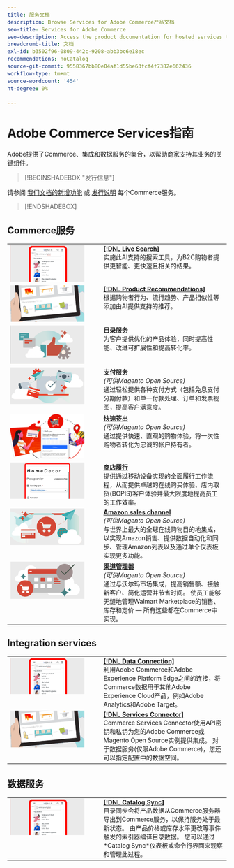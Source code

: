 ```yaml
---
title: 服务文档
description: Browse Services for Adobe Commerce产品文档
seo-title: Services for Adobe Commerce
seo-description: Access the product documentation for hosted services that help Adobe Commerce and Magento Open Source merchants support key components of their business.
breadcrumb-title: 文档
exl-id: b3502f96-0809-442c-9208-abb3bc6e18ec
recommendations: noCatalog
source-git-commit: 9558367bb80e04af1d55be63fcf4f7382e662436
workflow-type: tm+mt
source-wordcount: '454'
ht-degree: 0%

---
```


# Adobe Commerce Services指南

Adobe提供了Commerce、集成和数据服务的集合，以帮助商家支持其业务的关键组件。

>[!BEGINSHADEBOX &quot;发行信息&quot;]

请参阅 [我们文档的新增功能](whats-new.md) 或 [发行说明](release-notes-all.md) 每个Commerce服务。

>[!ENDSHADEBOX]

## Commerce服务

<table>
<tr>
  <td valign="top" width="200">
      <img alt="[!DNL Live Search]" src="assets/live-search.png" width="170px"/></td>
   <td valign="top"><a href="https://experienceleague.adobe.com/docs/commerce-merchant-services/live-search/overview.html"><strong>[!DNL Live Search]</strong></a>  
    <div>实施此AI支持的搜索工具，为B2C购物者提供更智能、更快速且相关的结果。</div>
  </td>
   </tr>
<tr>
   <td valign="top" width="200">
       <img alt="[!UICONTROL Product Recommendations]" src="assets/product-recs.png" width="170px"/></td>
   <td valign="top">
   <a href="https://experienceleague.adobe.com/docs/commerce-merchant-services/product-recommendations/overview.html"><strong>[!DNL Product Recommendations]</strong></a>
    <div>根据购物者行为、流行趋势、产品相似性等添加由AI提供支持的推荐。</div>
  </td>
   </tr>
<tr>
    <td valign="top" width="200px">
       <img alt="目录服务" src="assets/catalog-service.png" width="170px"></td>
   <td valign="top"><a href="https://experienceleague.adobe.com/docs/commerce-merchant-services/catalog-service/guide-overview.html"> <strong>目录服务</strong></a> <br>
    <div>为客户提供优化的产品体验，同时提高性能、改进可扩展性和提高转化率。</div>
  </td>
   </tr>
<tr>
  <td valign="top" width="200px">
    <img alt="支付服务" src="assets/payment-services.png" width="170px"/></td>
   <td valign="top"><a href="https://experienceleague.adobe.com/docs/commerce-merchant-services/payment-services/guide-overview.html"><strong>支付服务</strong></a>  <br><em>(可供Magento Open Source)</em>
    <div>通过轻松提供各种支付方式（包括免息支付分期付款）和单一付款处理、订单和发票视图，提高客户满意度。</div>
  </td>
    </tr>
<tr>
  <td valign="top" width="200px">
    <img alt="快速签出" src="assets/quick-checkout.png" width="170px"/></td>
   <td valign="top"><a href="https://experienceleague.adobe.com/docs/commerce-merchant-services/quick-checkout/overview.html"><strong>快速签出</strong></a>  <br><em>(可供Magento Open Source)</em>
    <div>通过提供快速、直观的购物体验，将一次性购物者转化为忠诚的帐户持有者。</div>
  </td>
    </tr>
<tr>
    <td valign="top" width="200px">
       <img alt="商店履行" src="assets/store-fulfillment-landing-graphic.png" width="170px"/></td>
   <td valign="top"><a href="https://experienceleague.adobe.com/docs/commerce-merchant-services/store-fulfillment/guide-overview.html"> <strong>商店履行</strong></a></br>
    <div>提供通过移动设备实现的全面履行工作流程，从而提供卓越的在线购买体验、店内取货(BOPIS)客户体验并最大限度地提高员工的工作效率。</div>
  </td>
   </tr>
<tr>
    <td valign="top" width="200px">
       <img alt="AmazonSales Channel" src="assets/amazon-channel.png" width="170px"></td>
   <td valign="top"><a href="https://experienceleague.adobe.com/docs/commerce-channels/amazon/guide-overview.html"> <strong>Amazon sales channel</strong></a> <br><em>(可供Magento Open Source)</em>
    <div>与世界上最大的全球在线购物目的地集成，以实现Amazon销售、提供数据自动化和同步、管理Amazon列表以及通过单个仪表板实现更多功能。</div>
  </td>
   </tr>
<tr>
    <td valign="top">
       <img alt="[!DNL Channel Manager]" src="assets/channel-manager.png" width="170px"></td>
   <td valign="top"><a href="https://experienceleague.adobe.com/docs/commerce-channels/channel-manager/guide-overview.html"> <strong>渠道管理器</strong></a> <br><em>(可供Magento Open Source)</em>
    <div>通过与沃尔玛市场集成，提高销售额、接触新客户、简化运营并节省时间。 使员工能够无缝地管理Walmart Marketplace的销售、库存和定价 — 所有这些都在Commerce中实现。</div>
  </td>
   </tr>
</table>

## Integration services

<table>
<tr>
  <td valign="top" width="200">
      <img alt="[!DNL Data Connection]" src="assets/live-search.png" width="170px"/></td>
   <td valign="top"><a href="https://experienceleague.adobe.com/docs/commerce-merchant-services/data-connection/overview.html"><strong>[!DNL Data Connection]</strong></a>  
    <div>利用Adobe Commerce和Adobe Experience Platform Edge之间的连接，将Commerce数据用于其他Adobe Experience Cloud产品，例如Adobe Analytics和Adobe Target。</div>
  </td>
   </tr>
<tr>
   <td valign="top" width="200">
       <img alt="[!UICONTROL Services Connector]" src="assets/product-recs.png" width="170px"/></td>
   <td valign="top">
   <a href="https://experienceleague.adobe.com/docs/commerce-merchant-services/user-guides/integration-services/saas.html"><strong>[!DNL Services Connector]</strong></a>
    <div>Commerce Services Connector使用API密钥和私钥为您的Adobe Commerce或Magento Open Source实例提供集成。 对于数据服务(仅限Adobe Commerce)，您还可以指定配置中的数据空间。</div>
  </td>
   </tr>
</table>

## 数据服务

<table>
<tr>
   <td valign="top" width="200">
      <img alt="[!DNL Catalog Sync]" src="assets/live-search.png" width="170px"/></td>
   <td valign="top"><a href="https://experienceleague.adobe.com/docs/commerce-merchant-services/user-guides/data-services/catalog-sync.html"><strong>[!DNL Catalog Sync]</strong></a>  
    <div>目录同步会将产品数据从Commerce服务器导出到Commerce服务，以保持服务处于最新状态。 由产品价格或库存水平更改等事件触发的索引器编译目录数据。 您可以通过*Catalog Sync*仪表板或命令行界面来观察和管理此过程。</div>
  </td>
</tr>
</table>
